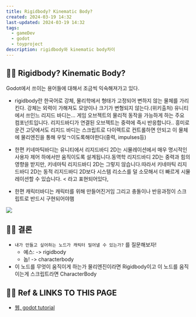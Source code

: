 ```yaml
---
title: Rigidbody? Kinematic Body?
created: 2024-03-19 14:32
last-updated: 2024-03-19 14:32
tags:
  - gameDev
  - godot
  - toyproject
description: rigidbody와 kinematic body차이
---
```


## 👯‍♂️ Rigidbody? Kinematic Body?

Godot에서 쓰이는 용어들에 대해서 조금씩 익숙해져가고 있다. 

- rigidbody란 한국어로 강체, 물리학에서 형태가 고정되어 변하지 않는 물체를 가리킨다. 강체는 외력이 가해져도 모양이나 크기가 변형되지 않는다.(위키출처) 유니티에서 쓰인느 리지드 바디는...  게임 오브젝트의 물리적 동작을 가능하게 하는 주요 컴포넌트입니다. 리지드바디가 연결된 오브젝트는 중력에 즉시 반응합니다.. 흥미로운건 고닷에서도 리지드 바디는 스크립트로 다이렉트로 컨트롤하면 안되고 이 물체에 물리엔진을 통해 우밎ㄱ이도록해야한다(중력, impulses등)


- 한편 키네마틱바디는 유니티에서 리지드바디 2D는 시뮬레이션에서 매우 명시적인 사용자 제어 하에서만 움직이도록 설계됩니다.동역학 리지드바디 2D는 중력과 힘의 영향을 받지만, 키네마틱 리지드바디 2D는 그렇지 않습니다.따라서 키네마틱 리지드바디 2D는 동적 리지드바디 2D보다 시스템 리소스를 덜 소모해서 더 빠르게 시뮬레이션할 수 있습니다. < 라고 표현되어있다, 

- 한편 캐릭터바디는 캐릭터를 위해 만들어진거임 그리고 충돌이나 반응과정이 스크립트로 반드시 구현되어야햄


![](https://i.imgur.com/Fd5yAqe.png)




## 👯‍♂️ 결론

- `내가 만들고 싶어하는 노드가 캐릭터 밀어낼 수 있는가?` 를 질문해보자!
	- 예스: -> rigidbody
	- 놉! -> characterbody
- 이 노드를 무엇이 움직이게 하는가 물리엔진이라면 Rigidbody이고  이 노드를 움직이는게 스크립트라면 CharacterBody



## 👯‍♂️ Ref & LINKS TO THIS PAGE

-  [웹,  godot tutorial](https://docs.godotengine.org/en/4.1/tutorials/physics/physics_introduction.html)
